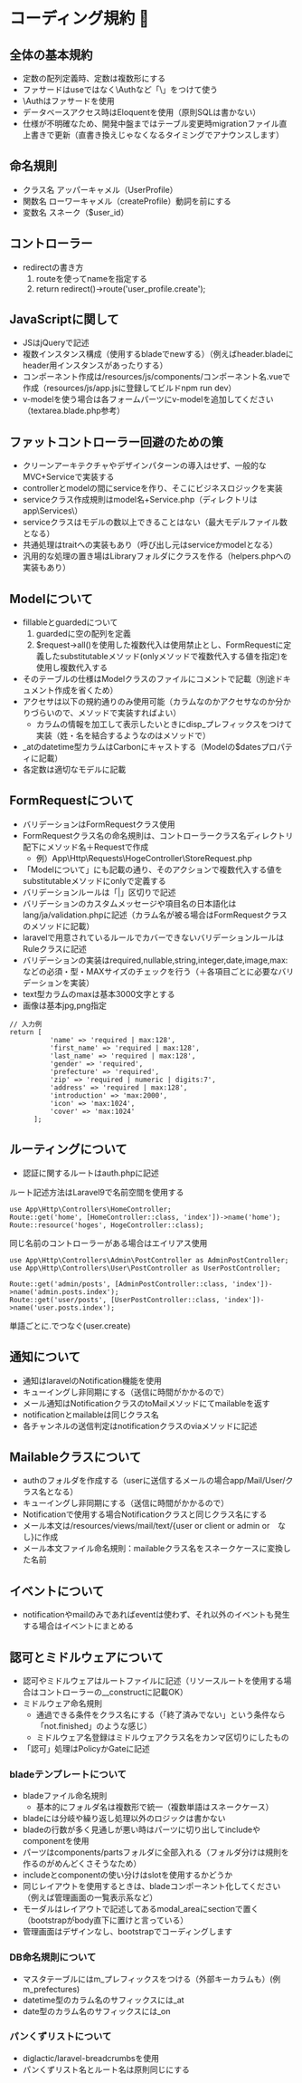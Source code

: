 # コーディング規約 📝

## 全体の基本規約

- 定数の配列定義時、定数は複数形にする
- ファサードはuseではなく\Authなど「\」をつけて使う
- \Authはファサードを使用
- データベースアクセス時はEloquentを使用（原則SQLは書かない）
- 仕様が不明確なため、開発中盤まではテーブル変更時migrationファイル直上書きで更新（直書き換えじゃなくなるタイミングでアナウンスします）

## 命名規則
- クラス名  アッパーキャメル（UserProfile）
- 関数名    ローワーキャメル（createProfile）動詞を前にする
- 変数名    スネーク（$user_id）


## コントローラー
- redirectの書き方
  1. routeを使ってnameを指定する
  1. return redirect()->route('user_profile.create');


## JavaScriptに関して

- JSはjQueryで記述
- 複数インスタンス構成（使用するbladeでnewする）（例えばheader.bladeにheader用インスタンスがあったりする）
- コンポーネント作成は/resources/js/components/コンポーネント名.vueで作成（resources/js/app.jsに登録してビルドnpm run dev）
- v-modelを使う場合は各フォームパーツにv-modelを追加してください（textarea.blade.php参考）

## ファットコントローラー回避のための策

- クリーンアーキテクチャやデザインパターンの導入はせず、一般的なMVC+Serviceで実装する
- controllerとmodelの間にserviceを作り、そこにビジネスロジックを実装
- serviceクラス作成規則はmodel名+Service.php（ディレクトリはapp\Services\）
- serviceクラスはモデルの数以上できることはない（最大モデルファイル数となる）
- 共通処理はtraitへの実装もあり（呼び出し元はserviceかmodelとなる）
- 汎用的な処理の置き場はLibraryフォルダにクラスを作る（helpers.phpへの実装もあり）

## Modelについて

- fillableとguardedについて
  1. guardedに空の配列を定義
  1. $request->all()を使用した複数代入は使用禁止とし、FormRequestに定義したsubstitutableメソッド(onlyメソッドで複数代入する値を指定)を使用し複数代入する
- そのテーブルの仕様はModelクラスのファイルにコメントで記載（別途ドキュメント作成を省くため）
- アクセサは以下の規約通りのみ使用可能（カラムなのかアクセサなのか分かりづらいので、メソッドで実装すればよい）
  - カラムの情報を加工して表示したいときにdisp_プレフィックスをつけて実装（姓・名を結合するようなのはメソッドで）
- _atのdatetime型カラムはCarbonにキャストする（Modelの$datesプロパティに記載）
- 各定数は適切なモデルに記載

## FormRequestについて

- バリデーションはFormRequestクラス使用
- FormRequestクラス名の命名規則は、コントローラークラス名ディレクトリ配下にメソッド名＋Requestで作成
  - 例）App\Http\Requests\HogeController\StoreRequest.php
- 「Modelについて」にも記載の通り、そのアクションで複数代入する値をsubstitutableメソッドにonlyで定義する
- バリデーションルールは「|」区切りで記述
- バリデーションのカスタムメッセージや項目名の日本語化はlang/ja/validation.phpに記述（カラム名が被る場合はFormRequestクラスのメソッドに記載）
- laravelで用意されているルールでカバーできないバリデーションルールはRuleクラスに記述
- バリデーションの実装はrequired,nullable,string,integer,date,image,max:などの必須・型・MAXサイズのチェックを行う（＋各項目ごとに必要なバリデーションを実装）
- text型カラムのmaxは基本3000文字とする
- 画像は基本jpg,png指定
```
// 入力例
return [
          'name' => 'required | max:128',
          'first_name' => 'required | max:128',
          'last_name' => 'required | max:128',
          'gender' => 'required',
          'prefecture' => 'required',
          'zip' => 'required | numeric | digits:7',
          'address' => 'required | max:128',
          'introduction' => 'max:2000',
          'icon' => 'max:1024',
          'cover' => 'max:1024'
      ];
```

## ルーティングについて
 - 認証に関するルートはauth.phpに記述

ルート記述方法はLaravel9で名前空間を使用する

```
use App\Http\Controllers\HomeController;
Route::get('home', [HomeController::class, 'index'])->name('home');
Route::resource('hoges', HogeController::class);
```

同じ名前のコントローラーがある場合はエイリアス使用

```
use App\Http\Controllers\Admin\PostController as AdminPostController;
use App\Http\Controllers\User\PostController as UserPostController;

Route::get('admin/posts', [AdminPostController::class, 'index'])->name('admin.posts.index');
Route::get('user/posts', [UserPostController::class, 'index'])->name('user.posts.index');
```

単語ごとに.でつなぐ(user.create)

## 通知について

- 通知はlaravelのNotification機能を使用
- キューイングし非同期にする（送信に時間がかかるので）
- メール通知はNotificationクラスのtoMailメソッドにてmailableを返す
- notificationとmailableは同じクラス名
- 各チャンネルの送信判定はnotificationクラスのviaメソッドに記述

## Mailableクラスについて

- authのフォルダを作成する（userに送信するメールの場合app/Mail/User/クラス名となる）
- キューイングし非同期にする（送信に時間がかかるので）
- Notificationで使用する場合Notificationクラスと同じクラス名にする
- メール本文は/resources/views/mail/text/{user or client or admin or　なし}に作成
- メール本文ファイル命名規則：mailableクラス名をスネークケースに変換した名前

## イベントについて
- notificationやmailのみであればeventは使わず、それ以外のイベントも発生する場合はイベントにまとめる

## 認可とミドルウェアについて

- 認可やミドルウェアはルートファイルに記述（リソースルートを使用する場合はコントローラーの__constructに記載OK）
- ミドルウェア命名規則
  - 通過できる条件をクラス名にする（「終了済みでない」という条件なら「not.finished」のような感じ）
  - ミドルウェア名登録はミドルウェアクラス名をカンマ区切りにしたもの
- 「認可」処理はPolicyかGateに記述

<!-- ## viewについて
 - ディレクトリーの命名規則 -->

### bladeテンプレートについて

- bladeファイル命名規則
  - 基本的にフォルダ名は複数形で統一（複数単語はスネークケース）
- bladeには分岐や繰り返し処理以外のロジックは書かない
- bladeの行数が多く見通しが悪い時はパーツに切り出してincludeやcomponentを使用
- パーツはcomponents/partsフォルダに全部入れる（フォルダ分けは規則を作るのがめんどくさそうなため）
- includeとcomponentの使い分けはslotを使用するかどうか
- 同じレイアウトを使用するときは、bladeコンポーネント化してください（例えば管理画面の一覧表示系など）
- モーダルはレイアウトで記述してあるmodal_areaにsectionで置く（bootstrapがbody直下に置けと言っている）
- 管理画面はデザインなし、bootstrapでコーディングします

### DB命名規則について

- マスタテーブルにはm_プレフィックスをつける（外部キーカラムも）(例m_prefectures)
- datetime型のカラム名のサフィックスには_at
- date型のカラム名のサフィックスには_on

### パンくずリストについて

- diglactic/laravel-breadcrumbsを使用
- パンくずリスト名とルート名は原則同じにする

